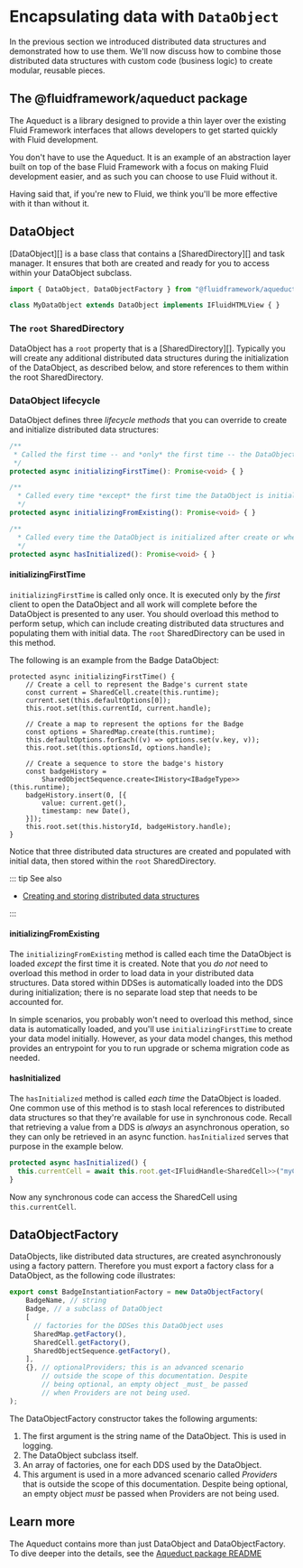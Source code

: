 # Encapsulating data with `DataObject`

In the previous section we introduced distributed data structures and demonstrated how to use them. We'll now discuss
how to combine those distributed data structures with custom code (business logic) to create modular, reusable pieces.


## The @fluidframework/aqueduct package

The Aqueduct is a library designed to provide a thin layer over the existing Fluid Framework interfaces that allows
developers to get started quickly with Fluid development.

You don't have to use the Aqueduct. It is an example of an abstraction layer built on top of the base Fluid Framework
with a focus on making Fluid development easier, and as such you can choose to use Fluid without it.

Having said that, if you're new to Fluid, we think you'll be more effective with it than without it.


## DataObject

[DataObject][] is a base class that contains a [SharedDirectory][] and task manager. It ensures that both are created
and ready for you to access within your DataObject subclass.

```ts
import { DataObject, DataObjectFactory } from "@fluidframework/aqueduct";

class MyDataObject extends DataObject implements IFluidHTMLView { }
```


### The `root` SharedDirectory

DataObject has a `root` property that is a [SharedDirectory][]. Typically you will create any additional distributed data
structures during the initialization of the DataObject, as described below, and store references to them within the root
SharedDirectory.

### DataObject lifecycle

DataObject defines three _lifecycle methods_ that you can override to create and initialize distributed data
structures:

```ts
/**
 * Called the first time -- and *only* the first time -- the DataObject is initialized.
 */
protected async initializingFirstTime(): Promise<void> { }

/**
  * Called every time *except* the first time the DataObject is initialized.
  */
protected async initializingFromExisting(): Promise<void> { }

/**
  * Called every time the DataObject is initialized after create or when loaded from existing.
  */
protected async hasInitialized(): Promise<void> { }
```

#### initializingFirstTime

`initializingFirstTime` is called only once. It is executed only by the _first_ client to open the DataObject and all
work will complete before the DataObject is presented to any user. You should overload this method to perform setup,
which can include creating distributed data structures and populating them with initial data. The `root` SharedDirectory
can be used in this method.

The following is an example from the Badge DataObject:

```ts{5,10,19}
protected async initializingFirstTime() {
    // Create a cell to represent the Badge's current state
    const current = SharedCell.create(this.runtime);
    current.set(this.defaultOptions[0]);
    this.root.set(this.currentId, current.handle);

    // Create a map to represent the options for the Badge
    const options = SharedMap.create(this.runtime);
    this.defaultOptions.forEach((v) => options.set(v.key, v));
    this.root.set(this.optionsId, options.handle);

    // Create a sequence to store the badge's history
    const badgeHistory =
        SharedObjectSequence.create<IHistory<IBadgeType>>(this.runtime);
    badgeHistory.insert(0, [{
        value: current.get(),
        timestamp: new Date(),
    }]);
    this.root.set(this.historyId, badgeHistory.handle);
}
```

Notice that three distributed data structures are created and populated with initial data, then stored within the `root`
SharedDirectory.

::: tip See also

- [Creating and storing distributed data structures](./dds.md#creating-and-storing-distributed-data-structures)

:::

#### initializingFromExisting

The `initializingFromExisting` method is called each time the DataObject is loaded _except_ the first time it
is created. Note that you _do not_ need to overload this method in order to load data in your distributed data
structures. Data stored within DDSes is automatically loaded into the DDS during initialization; there is no separate
load step that needs to be accounted for.

In simple scenarios, you probably won't need to overload this method, since data is automatically loaded, and you'll use
`initializingFirstTime` to create your data model initially. However, as your data model changes, this method provides
an entrypoint for you to run upgrade or schema migration code as needed.

#### hasInitialized

The `hasInitialized` method is called _each time_ the DataObject is loaded. One common use of this method is to stash
local references to distributed data structures so that they're available for use in synchronous code. Recall that
retrieving a value from a DDS is _always_ an asynchronous operation, so they can only be retrieved in an async function.
`hasInitialized` serves that purpose in the example below.

```ts
protected async hasInitialized() {
  this.currentCell = await this.root.get<IFluidHandle<SharedCell>>("myCell").get();
}
```

Now any synchronous code can access the SharedCell using `this.currentCell`.


## DataObjectFactory

DataObjects, like distributed data structures, are created asynchronously using a factory pattern. Therefore you must
export a factory class for a DataObject, as the following code illustrates:

```ts
export const BadgeInstantiationFactory = new DataObjectFactory(
    BadgeName, // string
    Badge, // a subclass of DataObject
    [
      // factories for the DDSes this DataObject uses
      SharedMap.getFactory(),
      SharedCell.getFactory(),
      SharedObjectSequence.getFactory(),
    ],
    {}, // optionalProviders; this is an advanced scenario
        // outside the scope of this documentation. Despite
        // being optional, an empty object _must_ be passed
        // when Providers are not being used.
);
```

The DataObjectFactory constructor takes the following arguments:

1. The first argument is the string name of the DataObject. This is used in logging.
1. The DataObject subclass itself.
1. An array of factories, one for each DDS used by the DataObject.
1. This argument is used in a more advanced scenario called _Providers_ that is outside the scope of this documentation.
   Despite being optional, an empty object _must_ be passed when Providers are not being used.

## Learn more

The Aqueduct contains more than just DataObject and DataObjectFactory. To dive deeper into the details, see the
[Aqueduct package README](https://github.com/microsoft/FluidFramework/blob/master/packages/framework/aqueduct/README.md)
